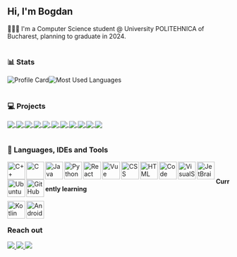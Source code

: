 <!--### Hi there 👋

-->
<!--
**BogdanBaicu/BogdanBaicu** is a ✨ _special_ ✨ repository because its `README.md` (this file) appears on your GitHub profile.

Here are some ideas to get you started:

- 🔭 I’m currently working on ...
- 🌱 I’m currently learning ...
- 👯 I’m looking to collaborate on ...
- 🤔 I’m looking for help with ...
- 💬 Ask me about ...
- 📫 How to reach me: ...
- 😄 Pronouns: ...
- ⚡ Fun fact: ...
-->

## Hi, I'm Bogdan

👩🏻‍🎓 I'm a Computer Science student @ University POLITEHNICA of Bucharest, planning to graduate in 2024.

#

### 📊 Stats
<img src="https://github-readme-stats.vercel.app/api?username=BogdanBaicu&count_private=true&show_icons=true&theme=transparent&card_width=400" alt="Profile Card"><img src="https://github-readme-stats.vercel.app/api/top-langs/?username=BogdanBaicu&layout=compact&hide=shell,glsl,cmake&langs_count=8&theme=transparent" alt="Most Used Languages">

<!--![](https://komarev.com/ghpvc/?username=BogdanBaicu&style=for-the-badge&label=PROFILE+VIEWS)-->

#

### 💻 Projects
<a href="https://github.com/BogdanBaicu/C-Text-Editor">
  <img align="center" src="https://github-readme-stats.vercel.app/api/pin/?username=BogdanBaicu&repo=C-Text-Editor&theme=transparent" />
</a>
<a href="https://github.com/BogdanBaicu/Library-REST-API">
  <img align="center" src="https://github-readme-stats.vercel.app/api/pin/?username=BogdanBaicu&repo=Library-REST-API&theme=transparent" />
</a>  
<a href="https://github.com/BogdanBaicu/Tic-Tac-Toe-Tree">
  <img align="center" src="https://github-readme-stats.vercel.app/api/pin/?username=BogdanBaicu&repo=Tic-Tac-Toe-tree&theme=transparent" />
</a>  
<a href="https://github.com/BogdanBaicu/Linux-File-System">
  <img align="center" src="https://github-readme-stats.vercel.app/api/pin/?username=BogdanBaicu&repo=Linux-File-System&theme=transparent" />
</a>  
<a href="https://github.com/BogdanBaicu/Multithreading-Order-Processing">
  <img align="center" src="https://github-readme-stats.vercel.app/api/pin/?username=BogdanBaicu&repo=Multithreading-Order-Processing&theme=transparent" />
</a>  
<a href="https://github.com/BogdanBaicu/Perfect-Power-Processing-using-Map-Reduce">
  <img align="center" src="https://github-readme-stats.vercel.app/api/pin/?username=BogdanBaicu&repo=Perfect-Power-Processing-using-Map-Reduce&theme=transparent" />
</a>  
<a href="https://github.com/BogdanBaicu/OpenGL-Car-Racing-Game">
  <img align="center" src="https://github-readme-stats.vercel.app/api/pin/?username=BogdanBaicu&repo=OpenGL-Car-Racing-Game&theme=transparent" />
</a>  
<a href="https://github.com/BogdanBaicu/OpenGL-Duck-Hunt">
  <img align="center" src="https://github-readme-stats.vercel.app/api/pin/?username=BogdanBaicu&repo=OpenGL-Duck-Hunt&theme=transparent" />
</a>  
<a href="https://github.com/BogdanBaicu/Marketplace-Python">
  <img align="center" src="https://github-readme-stats.vercel.app/api/pin/?username=BogdanBaicu&repo=Marketplace-Python&theme=transparent" />
</a>  
<a href="https://github.com/UndeDorm/UndeDormReact">
  <img align="center" src="https://github-readme-stats.vercel.app/api/pin/?username=UndeDorm&repo=UndeDormReact&theme=transparent" />
</a>  

<a href="https://github.com/BogdanBaicu/Online-Games-Vue">
  <img align="center" src="https://github-readme-stats.vercel.app/api/pin/?username=BogdanBaicu&repo=Online-Games-Vue&theme=transparent" />
</a>  

#

### 🧰 Languages, IDEs and Tools
<img align="left" alt="C++" width="40px" src="https://cdn.jsdelivr.net/gh/devicons/devicon/icons/cplusplus/cplusplus-plain.svg" />
<img align="left" alt="C" width="40px" src="https://cdn.jsdelivr.net/gh/devicons/devicon/icons/c/c-plain.svg" />
<img align="left" alt="Java" width="40px" src="https://cdn.jsdelivr.net/gh/devicons/devicon/icons/java/java-original.svg" />
<img align="left" alt="Python" width="40px" src="https://cdn.jsdelivr.net/gh/devicons/devicon/icons/python/python-original.svg" />
<img align="left" alt="React" width="40px" src="https://cdn.jsdelivr.net/gh/devicons/devicon/icons/react/react-original.svg" />
<img align="left" alt="Vue" width="40px" src="https://cdn.jsdelivr.net/gh/devicons/devicon/icons/vuejs/vuejs-original.svg" />
<img align="left" alt="CSS" width="40px" src="https://cdn.jsdelivr.net/gh/devicons/devicon/icons/css3/css3-plain.svg" />
<img align="left" alt="HTML" width="40px" src="https://cdn.jsdelivr.net/gh/devicons/devicon/icons/html5/html5-plain.svg" />

<img align="left" alt="Code" width="40px" src="https://cdn.jsdelivr.net/gh/devicons/devicon/icons/vscode/vscode-original.svg" />
<img align="left" alt="VisualStudio" width="40px" src="https://cdn.jsdelivr.net/gh/devicons/devicon/icons/visualstudio/visualstudio-plain.svg" />
<img align="left" alt="JetBrains" width="40px" src="https://cdn.jsdelivr.net/gh/devicons/devicon/icons/jetbrains/jetbrains-original.svg" />

<img align="left" alt="Ubuntu" width="40px" src="https://cdn.jsdelivr.net/gh/devicons/devicon/icons/ubuntu/ubuntu-plain.svg" />
<img align="left" alt="GitHub" width="40px" src="https://cdn.jsdelivr.net/gh/devicons/devicon/icons/github/github-original.svg" />

<br/>

#### Currently learning

<img align="left" alt="Kotlin" width="40px" src="https://cdn.jsdelivr.net/gh/devicons/devicon/icons/kotlin/kotlin-original.svg" />
<img align="left" alt="AndroidStudio" width="40px" src="https://cdn.jsdelivr.net/gh/devicons/devicon/icons/androidstudio/androidstudio-original.svg" />

<br/>

#

### Reach out

<a href="mailto:bogdan_bbx@yahoo.com"> 
<img src="https://img.shields.io/static/v1?style=for-the-badge&message=Email&color=0A66C2&logo=Yahoo&logoColor=FFFFFF&label="</img> 
</a>

<a href="https://www.linkedin.com/in/bogdan-baicu/"> 
<img src="https://img.shields.io/static/v1?style=for-the-badge&message=LinkedIn&color=0A66C2&logo=LinkedIn&logoColor=FFFFFF&label="</img> 
</a>

<a href="https://www.dropbox.com/s/n58pf24oeekfkag/CV.pdf?dl=0"> 
<img src="https://img.shields.io/badge/Resume-555555?style=for-the-badge&logo=windows-terminal&logoColor=ffffff"</img> 
</a>
